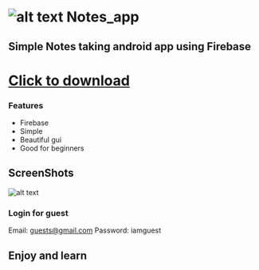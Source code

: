 # ![alt text](https://github.com/Helium-He/Notes_app/blob/master/raws/github_icon_header.png "Logo Title Text 1") Notes_app
## Simple Notes taking android app using Firebase

# [Click to download](https://github.com/Helium-He/Notes_app/raw/master/raws/Notes_app.apk)

### Features
* Firebase
* Simple
* Beautiful gui
* Good for beginners
## ScreenShots
![alt text](https://github.com/Helium-He/Notes_app/blob/master/raws/screens.png "Logo Title Text 1")

### Login for guest
Email: guests@gmail.com
Password: iamguest

## Enjoy and learn 
